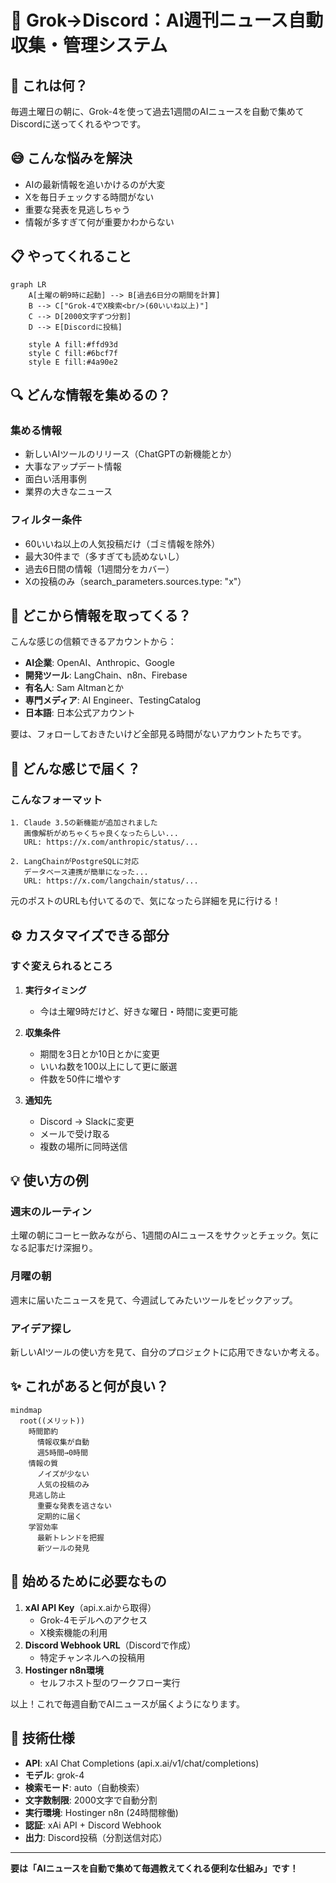 # 📰 Grok→Discord：AI週刊ニュース自動収集・管理システム
## 🎯 これは何？
毎週土曜日の朝に、Grok-4を使って過去1週間のAIニュースを自動で集めてDiscordに送ってくれるやつです。

## 😅 こんな悩みを解決

- AIの最新情報を追いかけるのが大変
- Xを毎日チェックする時間がない  
- 重要な発表を見逃しちゃう
- 情報が多すぎて何が重要かわからない

## 📋 やってくれること

```mermaid
graph LR
    A[土曜の朝9時に起動] --> B[過去6日分の期間を計算]
    B --> C["Grok-4でX検索<br/>(60いいね以上)"]
    C --> D[2000文字ずつ分割]
    D --> E[Discordに投稿]
    
    style A fill:#ffd93d
    style C fill:#6bcf7f
    style E fill:#4a90e2
```

## 🔍 どんな情報を集めるの？

### 集める情報
- 新しいAIツールのリリース（ChatGPTの新機能とか）
- 大事なアップデート情報
- 面白い活用事例
- 業界の大きなニュース

### フィルター条件
- 60いいね以上の人気投稿だけ（ゴミ情報を除外）
- 最大30件まで（多すぎても読めないし）
- 過去6日間の情報（1週間分をカバー）
- Xの投稿のみ（search_parameters.sources.type: "x"）

## 📢 どこから情報を取ってくる？

こんな感じの信頼できるアカウントから：
- **AI企業**: OpenAI、Anthropic、Google
- **開発ツール**: LangChain、n8n、Firebase  
- **有名人**: Sam Altmanとか
- **専門メディア**: AI Engineer、TestingCatalog
- **日本語**: 日本公式アカウント

要は、フォローしておきたいけど全部見る時間がないアカウントたちです。

## 📝 どんな感じで届く？

### こんなフォーマット
```
1. Claude 3.5の新機能が追加されました
   画像解析がめちゃくちゃ良くなったらしい...
   URL: https://x.com/anthropic/status/...

2. LangChainがPostgreSQLに対応
   データベース連携が簡単になった...
   URL: https://x.com/langchain/status/...
```

元のポストのURLも付いてるので、気になったら詳細を見に行ける！

## ⚙️ カスタマイズできる部分

### すぐ変えられるところ
1. **実行タイミング**
   - 今は土曜9時だけど、好きな曜日・時間に変更可能
   
2. **収集条件**
   - 期間を3日とか10日とかに変更
   - いいね数を100以上にして更に厳選
   - 件数を50件に増やす

3. **通知先**
   - Discord → Slackに変更
   - メールで受け取る
   - 複数の場所に同時送信

## 💡 使い方の例

### 週末のルーティン
土曜の朝にコーヒー飲みながら、1週間のAIニュースをサクッとチェック。気になる記事だけ深掘り。

### 月曜の朝
週末に届いたニュースを見て、今週試してみたいツールをピックアップ。

### アイデア探し
新しいAIツールの使い方を見て、自分のプロジェクトに応用できないか考える。

## ✨ これがあると何が良い？

```mermaid
mindmap
  root((メリット))
    時間節約
      情報収集が自動
      週5時間→0時間
    情報の質
      ノイズが少ない
      人気の投稿のみ
    見逃し防止
      重要な発表を逃さない
      定期的に届く
    学習効率
      最新トレンドを把握
      新ツールの発見
```

## 🚀 始めるために必要なもの

1. **xAI API Key**（api.x.aiから取得）
   - Grok-4モデルへのアクセス
   - X検索機能の利用
2. **Discord Webhook URL**（Discordで作成）
   - 特定チャンネルへの投稿用
3. **Hostinger n8n環境**
   - セルフホスト型のワークフロー実行

以上！これで毎週自動でAIニュースが届くようになります。

## 📌 技術仕様

- **API**: xAI Chat Completions (api.x.ai/v1/chat/completions)
- **モデル**: grok-4
- **検索モード**: auto（自動検索）
- **文字数制限**: 2000文字で自動分割
- **実行環境**: Hostinger n8n (24時間稼働)
- **認証**: xAi API + Discord Webhook
- **出力**: Discord投稿（分割送信対応）

---

**要は「AIニュースを自動で集めて毎週教えてくれる便利な仕組み」です！**